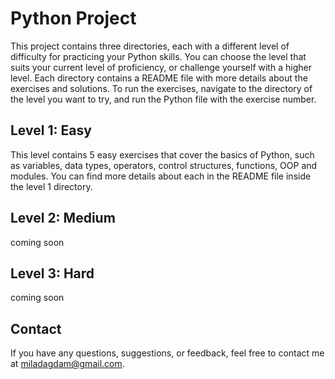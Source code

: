 
# Python Project
This project contains three directories, each with a different level of difficulty for practicing your Python skills. You can choose the level that suits your current level of proficiency, or challenge yourself with a higher level. Each directory contains a README file with more details about the exercises and solutions.
To run the exercises, navigate to the directory of the level you want to try, and run the Python file with the exercise number.

## Level 1: Easy
This level contains 5 easy exercises that cover the basics of Python, such as variables, data types, operators, control structures, functions, OOP and modules. You can find more details about each in the README file inside the level 1 directory.

## Level 2: Medium
coming soon

## Level 3: Hard
coming soon

## Contact
If you have any questions, suggestions, or feedback, feel free to contact me at miladagdam@gmail.com.

